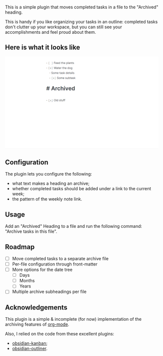 This is a simple plugin that moves completed tasks in a file to the "Archived" heading.

This is handy if you like organizing your tasks in an outline: completed tasks don't clutter up your workspace, but you can still see your accomplishments and feel proud about them.

## Here is what it looks like

![demo](./archiver-basic-demo.gif)

## Configuration

The plugin lets you configure the following:
- what text makes a heading an archive;
- whether completed tasks should be added under a link to the current week;
- the pattern of the weekly note link.

## Usage

Add an "Archived" Heading to a file and run the following command: "Archive tasks in this file".

## Roadmap

- [ ] Move completed tasks to a separate archive file
- [ ] Per-file configuration through front-matter
- [ ] More options for the date tree
  - [ ] Days
  - [ ] Months
  - [ ] Years
- [ ] Multiple archive subheadings per file

## Acknowledgements

This plugin is a simple & incomplete (for now) implementation of the archiving features of [org-mode](https://orgmode.org/).

Also, I relied on the code from these excellent plugins:
- [obsidian-kanban](https://github.com/mgmeyers/obsidian-kanban);
- [obsidian-outliner](https://github.com/vslinko/obsidian-outliner).
